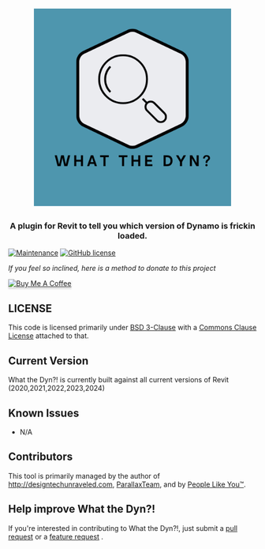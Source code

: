 <h1 align="center">
  <br>
  <img src="/_documentation/whatTheDyn-Logo.png" alt="whatTheDyn" width="400">
  <br>
</h1>

<h3 align="center">A plugin for Revit to tell you which version of Dynamo is frickin loaded.</h3>

[![Maintenance](https://img.shields.io/badge/Maintained%3F-yes-green.svg)](https://github.com/johnpierson/WhatTheDyn/graphs/commit-activity)
[![GitHub license](https://img.shields.io/github/license/johnpierson/WhatTheDyn)](https://github.com/johnpierson/WhatTheDyn/blob/main/LICENSE)


 _If you feel so inclined, here is a method to donate to this project_

 <a href="https://www.buymeacoffee.com/j0hnp" target="_blank"><img src="https://www.buymeacoffee.com/assets/img/custom_images/orange_img.png" alt="Buy Me A Coffee" style="height: 41px !important;width: 174px !important;box-shadow: 0px 3px 2px 0px rgba(190, 190, 190, 0.5) !important;-webkit-box-shadow: 0px 3px 2px 0px rgba(190, 190, 190, 0.5) !important;" ></a>

## LICENSE
This code is licensed primarily under [BSD 3-Clause](https://github.com/johnpierson/FETCH/blob/master/LICENSE) with a [Commons Clause License](https://commonsclause.com/) attached to that.

## Current Version
What the Dyn?! is currently built against all current versions of Revit (2020,2021,2022,2023,2024)

## Known Issues
- N/A

## Contributors
This tool is primarily managed by the author of http://designtechunraveled.com, [ParallaxTeam](https://www.parallaxteam.com/), and by [People Like You™](https://github.com/johnpierson/FETCH/graphs/contributors).

## Help improve What the Dyn?!
If you're interested in contributing to What the Dyn?!, just submit a [pull request](https://github.com/johnpierson/WhatTheDyn/pulls) or a [feature request](https://github.com/johnpierson/WhatTheDyn/issues) .

